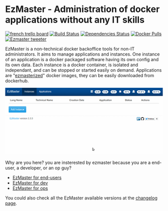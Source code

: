 # EzMaster - Administration of docker applications without any IT skills

[![french trello board](https://raw.githubusercontent.com/Inist-CNRS/ezmaster/master/doc/trello_20x20.png)](https://trello.com/b/GCu64gDf/ezmaster-suivi-du-projet) [![Build Status](https://travis-ci.org/Inist-CNRS/ezmaster.svg?branch=master)](https://travis-ci.org/Inist-CNRS/ezmaster) [![Dependencies Status](https://david-dm.org/inist-cnrs/ezmaster.svg)](https://david-dm.org/inist-cnrs/ezmaster) [![Docker Pulls](https://img.shields.io/docker/pulls/inistcnrs/ezmaster.svg)](https://registry.hub.docker.com/u/inistcnrs/ezmaster/) [![Ezmaster tweeter](https://img.shields.io/twitter/follow/inist_ezmaster.svg?style=social&label=Follow)](https://twitter.com/inist_ezmaster)

EzMaster is a non-technical docker backoffice tools for non-IT administrators. It aims to manage applications and instances. One instance of an application is a docker packaged software having its own config and its own data. Each instance is a docker container, is isolated and independant, and can be stopped  or started easily on demand. Applications are "[ezmasterized](./EZMASTERIZED.md)" docker images, they can be easily downloaded  from dockerhub.


![ezmaster demo](/doc/anim3.gif)

Why are you here? you are insterested by ezmaster because you are a end-user, a developer, or an op guy?

* [EzMaster for end-users](USER.md)
* [EzMaster for dev](DEVELOPER.md)
* [EzMaster for ops](OPERATION.md)

You could also check all the EzMaster available versions at the [changelog page](CHANGELOG.md).
